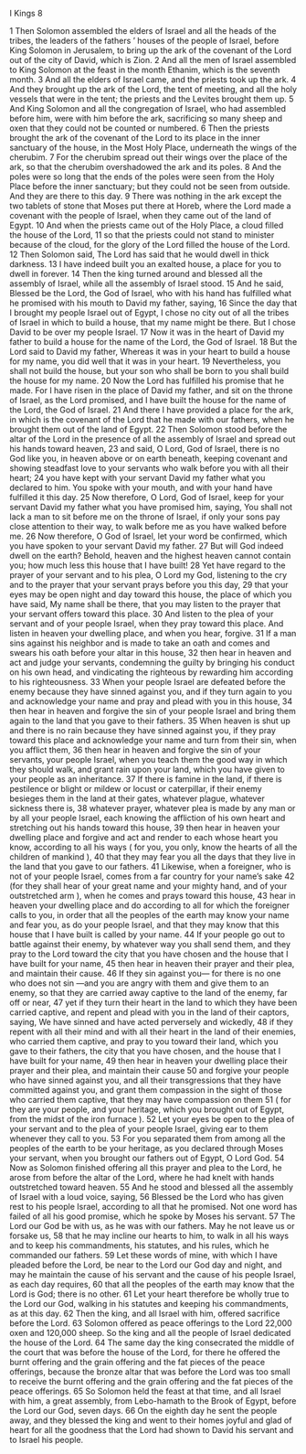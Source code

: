 I Kings 8

1	Then Solomon assembled the elders of Israel and all the heads of the tribes, the leaders of the fathers ’ houses of the people of Israel, before King Solomon in Jerusalem, to bring up the ark of the covenant of the Lord out of the city of David, which is Zion.
2	And all the men of Israel assembled to King Solomon at the feast in the month Ethanim, which is the seventh month.
3	And all the elders of Israel came, and the priests took up the ark.
4	And they brought up the ark of the Lord, the tent of meeting, and all the holy vessels that were in the tent; the priests and the Levites brought them up.
5	And King Solomon and all the congregation of Israel, who had assembled before him, were with him before the ark, sacrificing so many sheep and oxen that they could not be counted or numbered.
6	Then the priests brought the ark of the covenant of the Lord to its place in the inner sanctuary of the house, in the Most Holy Place, underneath the wings of the cherubim.
7	For the cherubim spread out their wings over the place of the ark, so that the cherubim overshadowed the ark and its poles.
8	And the poles were so long that the ends of the poles were seen from the Holy Place before the inner sanctuary; but they could not be seen from outside. And they are there to this day.
9	There was nothing in the ark except the two tablets of stone that Moses put there at Horeb, where the Lord made a covenant with the people of Israel, when they came out of the land of Egypt.
10	And when the priests came out of the Holy Place, a cloud filled the house of the Lord,
11	so that the priests could not stand to minister because of the cloud, for the glory of the Lord filled the house of the Lord.
12	Then Solomon said, The Lord has said that he would dwell in thick darkness.
13	I have indeed built you an exalted house, a place for you to dwell in forever.
14	Then the king turned around and blessed all the assembly of Israel, while all the assembly of Israel stood.
15	And he said, Blessed be the Lord, the God of Israel, who with his hand has fulfilled what he promised with his mouth to David my father, saying,
16	Since the day that I brought my people Israel out of Egypt, I chose no city out of all the tribes of Israel in which to build a house, that my name might be there. But I chose David to be over my people Israel.
17	Now it was in the heart of David my father to build a house for the name of the Lord, the God of Israel.
18	But the Lord said to David my father, Whereas it was in your heart to build a house for my name, you did well that it was in your heart.
19	Nevertheless, you shall not build the house, but your son who shall be born to you shall build the house for my name.
20	Now the Lord has fulfilled his promise that he made. For I have risen in the place of David my father, and sit on the throne of Israel, as the Lord promised, and I have built the house for the name of the Lord, the God of Israel.
21	And there I have provided a place for the ark, in which is the covenant of the Lord that he made with our fathers, when he brought them out of the land of Egypt.
22	Then Solomon stood before the altar of the Lord in the presence of all the assembly of Israel and spread out his hands toward heaven,
23	and said, O Lord, God of Israel, there is no God like you, in heaven above or on earth beneath, keeping covenant and showing steadfast love to your servants who walk before you with all their heart;
24	you have kept with your servant David my father what you declared to him. You spoke with your mouth, and with your hand have fulfilled it this day.
25	Now therefore, O Lord, God of Israel, keep for your servant David my father what you have promised him, saying, You shall not lack a man to sit before me on the throne of Israel, if only your sons pay close attention to their way, to walk before me as you have walked before me.
26	Now therefore, O God of Israel, let your word be confirmed, which you have spoken to your servant David my father.
27	But will God indeed dwell on the earth? Behold, heaven and the highest heaven cannot contain you; how much less this house that I have built!
28	Yet have regard to the prayer of your servant and to his plea, O Lord my God, listening to the cry and to the prayer that your servant prays before you this day,
29	that your eyes may be open night and day toward this house, the place of which you have said, My name shall be there, that you may listen to the prayer that your servant offers toward this place.
30	And listen to the plea of your servant and of your people Israel, when they pray toward this place. And listen in heaven your dwelling place, and when you hear, forgive.
31	If a man sins against his neighbor and is made to take an oath and comes and swears his oath before your altar in this house,
32	then hear in heaven and act and judge your servants, condemning the guilty by bringing his conduct on his own head, and vindicating the righteous by rewarding him according to his righteousness.
33	When your people Israel are defeated before the enemy because they have sinned against you, and if they turn again to you and acknowledge your name and pray and plead with you in this house,
34	then hear in heaven and forgive the sin of your people Israel and bring them again to the land that you gave to their fathers.
35	When heaven is shut up and there is no rain because they have sinned against you, if they pray toward this place and acknowledge your name and turn from their sin, when you afflict them,
36	then hear in heaven and forgive the sin of your servants, your people Israel, when you teach them the good way in which they should walk, and grant rain upon your land, which you have given to your people as an inheritance.
37	If there is famine in the land, if there is pestilence or blight or mildew or locust or caterpillar, if their enemy besieges them in the land at their gates, whatever plague, whatever sickness there is,
38	whatever prayer, whatever plea is made by any man or by all your people Israel, each knowing the affliction of his own heart and stretching out his hands toward this house,
39	then hear in heaven your dwelling place and forgive and act and render to each whose heart you know, according to all his ways ( for you, you only, know the hearts of all the children of mankind ),
40	that they may fear you all the days that they live in the land that you gave to our fathers.
41	Likewise, when a foreigner, who is not of your people Israel, comes from a far country for your name’s sake
42	(for they shall hear of your great name and your mighty hand, and of your outstretched arm ), when he comes and prays toward this house,
43	hear in heaven your dwelling place and do according to all for which the foreigner calls to you, in order that all the peoples of the earth may know your name and fear you, as do your people Israel, and that they may know that this house that I have built is called by your name.
44	If your people go out to battle against their enemy, by whatever way you shall send them, and they pray to the Lord toward the city that you have chosen and the house that I have built for your name,
45	then hear in heaven their prayer and their plea, and maintain their cause.
46	If they sin against you— for there is no one who does not sin —and you are angry with them and give them to an enemy, so that they are carried away captive to the land of the enemy, far off or near,
47	yet if they turn their heart in the land to which they have been carried captive, and repent and plead with you in the land of their captors, saying, We have sinned and have acted perversely and wickedly,
48	if they repent with all their mind and with all their heart in the land of their enemies, who carried them captive, and pray to you toward their land, which you gave to their fathers, the city that you have chosen, and the house that I have built for your name,
49	then hear in heaven your dwelling place their prayer and their plea, and maintain their cause
50	and forgive your people who have sinned against you, and all their transgressions that they have committed against you, and grant them compassion in the sight of those who carried them captive, that they may have compassion on them
51	( for they are your people, and your heritage, which you brought out of Egypt, from the midst of the iron furnace ).
52	Let your eyes be open to the plea of your servant and to the plea of your people Israel, giving ear to them whenever they call to you.
53	For you separated them from among all the peoples of the earth to be your heritage, as you declared through Moses your servant, when you brought our fathers out of Egypt, O Lord God.
54	Now as Solomon finished offering all this prayer and plea to the Lord, he arose from before the altar of the Lord, where he had knelt with hands outstretched toward heaven.
55	And he stood and blessed all the assembly of Israel with a loud voice, saying,
56	Blessed be the Lord who has given rest to his people Israel, according to all that he promised. Not one word has failed of all his good promise, which he spoke by Moses his servant.
57	The Lord our God be with us, as he was with our fathers. May he not leave us or forsake us,
58	that he may incline our hearts to him, to walk in all his ways and to keep his commandments, his statutes, and his rules, which he commanded our fathers.
59	Let these words of mine, with which I have pleaded before the Lord, be near to the Lord our God day and night, and may he maintain the cause of his servant and the cause of his people Israel, as each day requires,
60	that all the peoples of the earth may know that the Lord is God; there is no other.
61	Let your heart therefore be wholly true to the Lord our God, walking in his statutes and keeping his commandments, as at this day.
62	Then the king, and all Israel with him, offered sacrifice before the Lord.
63	Solomon offered as peace offerings to the Lord 22,000 oxen and 120,000 sheep. So the king and all the people of Israel dedicated the house of the Lord.
64	The same day the king consecrated the middle of the court that was before the house of the Lord, for there he offered the burnt offering and the grain offering and the fat pieces of the peace offerings, because the bronze altar that was before the Lord was too small to receive the burnt offering and the grain offering and the fat pieces of the peace offerings.
65	So Solomon held the feast at that time, and all Israel with him, a great assembly, from Lebo-hamath to the Brook of Egypt, before the Lord our God, seven days.
66	On the eighth day he sent the people away, and they blessed the king and went to their homes joyful and glad of heart for all the goodness that the Lord had shown to David his servant and to Israel his people.

